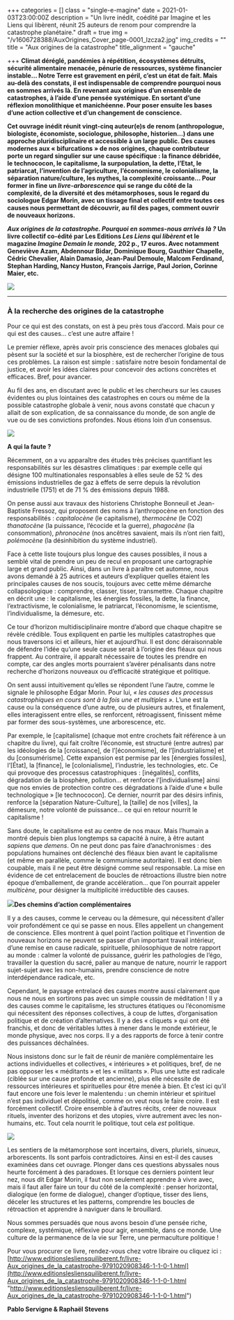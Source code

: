 +++
categories = []
class = "single-e-magine"
date = 2021-01-03T23:00:00Z
description = "Un livre inédit, coédité par Imagine et les Liens qui libèrent, réunit 25 auteurs de renom pour comprendre la catastrophe planétaire."
draft = true
img = "/v1606728388/AuxOrigines_Cover_page-0001_lzcza2.jpg"
img_credits = ""
title = "Aux origines de la catastrophe"
title_alignment = "gauche"

+++
**Climat déréglé, pandémies à répétition, écosystèmes détruits, sécurité alimentaire menacée, pénurie de ressources, système financier instable… Notre Terre est gravement en péril, c’est un état de fait. Mais au-delà des constats, il est indispensable de comprendre pourquoi nous en sommes arrivés là. En revenant aux origines d’un ensemble de catastrophes, à l’aide d’une pensée systémique. En sortant d’une réflexion monolithique et manichéenne. Pour poser ensuite les bases d’une action collective et d’un changement de conscience.**

**Cet ouvrage inédit réunit vingt-cinq auteur(e)s de renom (anthropologue, biologiste, économiste, sociologue, philosophe, historien…) dans une approche pluridisciplinaire et accessible à un large public. Des causes modernes aux « bifurcations » de nos origines, chaque contributeur porte un regard singulier sur une cause spécifique : la finance débridée, le technococon, le capitalisme, la surpopulation, la dette, l’Etat, le patriarcat, l’invention de l’agriculture, l’économisme, le colonialisme, la séparation nature/culture, les mythes, la complexité croissante… Pour former in fine un _livre-arborescence_ qui se range du côté de la complexité, de la diversité et des métamorphoses, sous le regard du sociologue Edgar Morin, avec un tissage final et collectif entre toutes ces causes nous permettant de découvrir, au fil des pages, comment ouvrir de nouveaux horizons.**

**_Aux origines de la catastrophe. Pourquoi en sommes-nous arrivés là ?_ Un livre collectif co-édité par Les Editions _Les Liens qui libèrent_ et le magazine _Imagine Demain le monde,_ 202 p., 17 euros. Avec notamment Geneviève Azam, Abdennour Bidar, Dominique Bourg, Gauthier Chapelle, Cédric Chevalier, Alain Damasio, Jean-Paul Demoule, Malcom Ferdinand, Stephan Harding, Nancy Huston, François Jarrige, Paul Jorion, Corinne Maier, etc.**

![](https://res.cloudinary.com/drg3m95yg/image/upload/c_limit,dpr_auto,q_70,w_1000,f_auto/v1606728388/AuxOrigines_Cover_page-0001_lzcza2.jpg)

***

### À la recherche des origines de la catastrophe

Pour ce qui est des constats, on est à peu près tous d’accord. Mais pour ce qui est des causes… c’est une autre affaire !

Le premier réflexe, après avoir pris conscience des menaces globales qui pèsent sur la société et sur la biosphère, est de rechercher l’origine de tous ces problèmes. La raison est simple : satisfaire notre besoin fondamental de justice, et avoir les idées claires pour concevoir des actions concrètes et efficaces. Bref, pour avancer.

Au fil des ans, en discutant avec le public et les chercheurs sur les causes évidentes ou plus lointaines des catastrophes en cours ou même de la possible catastrophe globale à venir, nous avons constaté que chacun y allait de son explication, de sa connaissance du monde, de son angle de vue ou de ses convictions profondes. Nous étions loin d’un consensus.

![](https://res.cloudinary.com/drg3m95yg/image/upload/c_limit,dpr_auto,q_70,w_1000,f_auto/v1606727498/AuxOrigines_Acceleration_page-0001_mwpvyd.jpg)

**A qui la faute ?**

Récemment, on a vu apparaître des études très précises quantifiant les responsabilités sur les désastres climatiques : par exemple celle qui désigne 100 multinationales responsables à elles seule de 52 % des émissions industrielles de gaz à effets de serre depuis la révolution industrielle (1751) et de 71 % des émissions depuis 1988.

On pense aussi aux travaux des historiens Christophe Bonneuil et Jean-Baptiste Fressoz, qui proposent des noms à l’anthropocène en fonction des responsabilités : _capitalocène_ (le capitalisme), _thermocène_ (le CO2) _thanatocène_ (la puissance, l’écocide et la guerre), _phagocène_ (la consommation), _phronocène_ (nos ancêtres savaient, mais ils n’ont rien fait), _polémocène_ (la désinhibition du système industriel).

Face à cette liste toujours plus longue des causes possibles, il nous a semblé vital de prendre un peu de recul en proposant une cartographie large et grand public. Ainsi, dans un livre à paraître cet automne, nous avons demandé à 25 autrices et auteurs d’expliquer quelles étaient les principales causes de nos soucis, toujours avec cette même démarche collapsologique : comprendre, classer, tisser, transmettre. Chaque chapitre en décrit une : le capitalisme, les énergies fossiles, la dette, la finance, l’extractivisme, le colonialisme, le patriarcat, l’économisme, le scientisme, l’individualisme, la démesure, etc.

Ce tour d’horizon multidisciplinaire montre d’abord que chaque chapitre se révèle crédible. Tous expliquent en partie les multiples catastrophes que nous traversons ici et ailleurs, hier et aujourd’hui. Il est donc déraisonnable de défendre l’idée qu’une seule cause serait à l’origine des fléaux qui nous frappent. Au contraire, il apparaît nécessaire de toutes les prendre en compte, car des angles morts pourraient s’avérer pénalisants dans notre recherche d’horizons nouveaux ou d’efficacité stratégique et politique.

On sent aussi intuitivement qu’elles se répondent l’une l’autre, comme le signale le philosophe Edgar Morin. Pour lui, _« les causes des processus catastrophiques en cours sont à la fois une et multiples »._ L’une est la cause ou la conséquence d’une autre, ou de plusieurs autres, et finalement, elles interagissent entre elles, se renforcent, rétroagissent, finissent même par former des sous-systèmes, une arborescence, etc.

Par exemple, le \[capitalisme\] (chaque mot entre crochets fait référence à un chapitre du livre), qui fait croître l’économie, est structuré (entre autres) par les idéologies de la \[croissance\], de l’\[économisme\], de l’\[industrialisme\] et du \[consumérisme\]. Cette expansion est permise par les \[énergies fossiles\], l’\[État\], la \[finance\], le \[colonialisme\], l’industrie, les technologies, etc. Ce qui provoque des processus catastrophiques : \[inégalités\], conflits, dégradation de la biosphère, pollution… et renforce l’\[individualisme\] ainsi que nos envies de protection contre ces dégradations à l’aide d’une « bulle technologique » \[le technococon\]. Ce dernier, nourrit par des désirs infinis, renforce la \[séparation Nature-Culture\], la \[taille\] de nos \[villes\], la démesure, notre volonté de puissance… ce qui en retour nourrit le capitalisme !

Sans doute, le capitalisme est au centre de nos maux. Mais l’humain a montré depuis bien plus longtemps sa capacité à nuire, à être autant _sapiens_ que _demens_. On ne peut donc pas faire d’anachronismes : des populations humaines ont déclenché des fléaux bien avant le capitalisme (et même en parallèle, comme le communisme autoritaire). Il est donc bien coupable, mais il ne peut être désigné comme seul responsable. La mise en évidence de cet entrelacement de boucles de rétroactions illustre bien notre époque d’emballement, de grande accélération… que l’on pourrait appeler _multicène,_ pour désigner la multiplicité irréductible des causes.

![](https://res.cloudinary.com/drg3m95yg/image/upload/c_limit,dpr_auto,q_70,w_1000,f_auto/v1606727621/AuxOrigines_Bifurcation_page-0001_agzw7v.jpg)**Des chemins d’action complémentaires**

Il y a des causes, comme le cerveau ou la démesure, qui nécessitent d’aller voir profondément ce qui se passe en nous. Elles appellent un changement de conscience. Elles montrent à quel point l’action politique et l’invention de nouveaux horizons ne peuvent se passer d’un important travail intérieur, d’une remise en cause radicale, spirituelle, philosophique de notre rapport au monde : calmer la volonté de puissance, guérir les pathologies de l’égo, travailler la question du sacré, palier au manque de nature, nourrir le rapport sujet-sujet avec les non-humains, prendre conscience de notre interdépendance radicale, etc.

Cependant, le paysage entrelacé des causes montre aussi clairement que nous ne nous en sortirons pas avec un simple coussin de méditation ! Il y a des causes comme le capitalisme, les structures étatiques ou l’économisme qui nécessitent des réponses collectives, à coup de luttes, d’organisation politique et de création d’alternatives. Il y a des « cliquets » qui ont été franchis, et donc de véritables luttes à mener dans le monde extérieur, le monde physique, avec nos corps. Il y a des rapports de force à tenir contre des puissances déchaînées.

Nous insistons donc sur le fait de réunir de manière complémentaire les actions individuelles et collectives, « intérieures » et politiques, bref, de ne pas opposer les « méditants » et les « militants ». Plus une lutte est radicale (ciblée sur une cause profonde et ancienne), plus elle nécessite de ressources intérieures et spirituelles pour être menée à bien. Et c’est ici qu’il faut encore une fois lever le malentendu : un chemin intérieur et spirituel n’est pas individuel et dépolitisé, comme on veut nous le faire croire. Il est forcément collectif. Croire ensemble à d’autres récits, créer de nouveaux rituels, inventer des horizons et des utopies, vivre autrement avec les non-humains, etc. Tout cela nourrit le politique, tout cela _est_ politique.

![](https://res.cloudinary.com/drg3m95yg/image/upload/c_limit,dpr_auto,q_70,w_1000,f_auto/v1606727646/AuxOrigines_Evolution_page-0001_hzbdxg.jpg)

Les sentiers de la métamorphose sont incertains, divers, pluriels, sinueux, arborescents. Ils sont parfois contradictoires. Ainsi en est-il des causes examinées dans cet ouvrage. Plonger dans ces questions abyssales nous heurte forcément à des paradoxes. Et lorsque ces derniers pointent leur nez, nous dit Edgar Morin, il faut non seulement apprendre à vivre avec, mais il faut aller faire un tour du côté de la complexité : penser horizontal, dialogique (en forme de dialogue), changer d’optique, tisser des liens, déceler les structures et les patterns, comprendre les boucles de rétroaction et apprendre à naviguer dans le brouillard.

Nous sommes persuadés que nous avons besoin d’une pensée riche, complexe, systémique, réflexive pour agir, ensemble, dans ce monde. Une culture de la permanence de la vie sur Terre, une permaculture politique !

Pour vous procurer ce livre, rendez-vous chez votre libraire ou cliquez ici : [http://www.editionslesliensquiliberent.fr/livre-Aux_origines_de_la_catastrophe-9791020908346-1-1-0-1.html](http://www.editionslesliensquiliberent.fr/livre-Aux_origines_de_la_catastrophe-9791020908346-1-1-0-1.html "http://www.editionslesliensquiliberent.fr/livre-Aux_origines_de_la_catastrophe-9791020908346-1-1-0-1.html")

**Pablo Servigne & Raphaël Stevens**